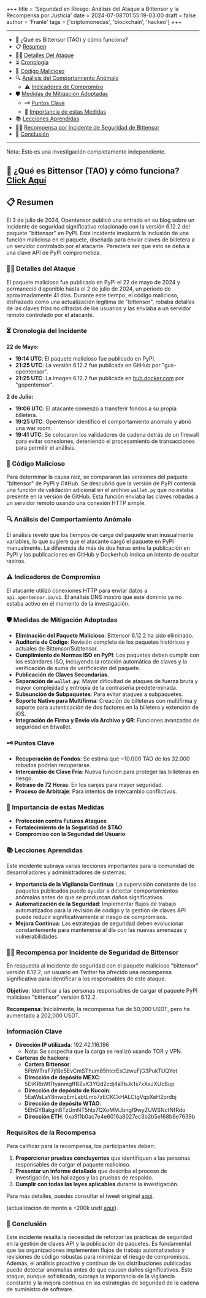 +++
title = 'Seguridad en Riesgo: Análisis del Ataque a Bittensor y la Recompensa por Justicia'
date = 2024-07-08T01:55:19-03:00
draft = false
author = 'Franle'
tags = ['criptomonedas', 'blockchain', 'hackeo']
+++

---
-   🧠 ¿Qué es Bittensor (TAO) y cómo funciona?
-   📋 [Resumen](#-resumen)
-   🕵️‍♂️ [Detalles Del Ataque](#️️-detalles-del-ataque)
-   ⏳ [Cronología](#-cronología-del-incidente)
-   🧬 [Código Malicioso](#-código-malicioso)
-   🔍 [Análisis del Comportamiento Anómalo](#-análisis-del-comportamiento-anómalo)
    -   ⚠️ [Indicadores de Compromiso](#-indicadores-de-compromiso)
-   🛡️ [Medidas de Mitigación Adoptadas](#-medidas-de-mitigación-adoptadas)
    -   🗝️ [Puntos Clave](#-puntos-clave)
    -   🚨 [Importancia de estas Medidas](#-importancia-de-estas-medidas)
-   📚 [Lecciones Aprendidas](#-lecciones-aprendidas)
-   🕵️‍♂️ [Recompensa por Incidente de Seguridad de Bittensor](#-Recompensa-por-Incidente-de-Seguridad-de-Bittensor)
-   📝 [Conclusión](#-conclusión)
---
Nota: Esto es una investigación completamente independiente.

## 🧠 ¿Qué es Bittensor (TAO) y cómo funciona? [Click Aquí](https://www.binance.com/es/square/post/6727389891649)

## 📋 Resumen

El 3 de julio de 2024, Opentensor publicó una entrada en su blog sobre un incidente de seguridad significativo relacionado con la versión 6.12.2 del paquete "bittensor" en PyPI. Este incidente involucró la inclusión de una función maliciosa en el paquete, diseñada para enviar claves de billetera a un servidor controlado por el atacante. Pareciera ser que esto se deba a una clave API de PyPI comprometida.

### 🕵️‍♂️ Detalles del Ataque

El paquete malicioso fue publicado en PyPI el 22 de mayo de 2024 y permaneció disponible hasta el 2 de julio de 2024, un periodo de aproximadamente 41 días. Durante este tiempo, el código malicioso, disfrazado como una actualización legítima de "bittensor", robaba detalles de las claves frías no cifradas de los usuarios y las enviaba a un servidor remoto controlado por el atacante.

### ⏳ Cronología del Incidente

**22 de Mayo:**

-   **19:14 UTC**: El paquete malicioso fue publicado en PyPI.
-   **21:25 UTC**: La versión 6.12.2 fue publicada en GitHub por "gus-opentensor".
-   **21:25 UTC**: La imagen 6.12.2 fue publicada en [hub.docker.com](http://hub.docker.com) por "gopentensor".

**2 de Julio:**

-   **19:06 UTC**: El atacante comenzó a transferir fondos a su propia billetera.
-   **19:25 UTC**: Opentensor identificó el comportamiento anómalo y abrió una war room.
-   **19:41 UTC**: Se colocaron los validadores de cadena detrás de un firewall para evitar conexiones, deteniendo el procesamiento de transacciones para permitir el análisis.

### 🧬 Código Malicioso

Para determinar la causa raíz, se compararon las versiones del paquete "bittensor" de PyPI y GitHub. Se descubrió que la versión de PyPI contenía una función de validación adicional en el archivo `wallet.py` que no estaba presente en la versión de GitHub. Esta función enviaba las claves robadas a un servidor remoto usando una conexión HTTP simple.

### 🔍 Análisis del Comportamiento Anómalo

El análisis reveló que los tiempos de carga del paquete eran inusualmente variables, lo que sugiere que el atacante cargó el paquete en PyPI manualmente. La diferencia de más de dos horas entre la publicación en PyPI y las publicaciones en GitHub y Dockerhub indica un intento de ocultar rastros.

### ⚠️ Indicadores de Compromiso

El atacante utilizó conexiones HTTP para enviar datos a `api.opentensor.io/v1`. El análisis DNS mostró que este dominio ya no estaba activo en el momento de la investigación.

### **🛡️ Medidas de Mitigación Adoptadas**

-   **Eliminación del Paquete Malicioso**: Bittensor 6.12.2 ha sido eliminado.
-   **Auditoría de Código**: Revisión completa de los paquetes históricos y actuales de Bittensor/Subtensor.
-   **Cumplimiento de Normas ISO en PyPI**: Los paquetes deben cumplir con los estándares ISO, incluyendo la rotación automática de claves y la verificación de suma de verificación del paquete.
-   **Publicación de Claves Secundarias**.
-   **Separación de `wallet.py`**: Mayor dificultad de ataques de fuerza bruta y mayor complejidad y entropía de la contraseña predeterminada.
-   **Subsunción de Subpaquetes**: Para evitar ataques a subpaquetes.
-   **Soporte Nativo para Multifirma**: Creación de billeteras con multifirma y soporte para autenticación de dos factores en la billetera y extensión de iOS.
-   **Integración de Firma y Envío vía Archivo y QR**: Funciones avanzadas de seguridad en btwallet.

### **🗝️ Puntos Clave**

-   **Recuperación de Fondos**: Se estima que ~10.000 TAO de los 32.000 robados podrían recuperarse.
-   **Intercambio de Clave Fría**: Nueva función para proteger las billeteras en riesgo.
-   **Retraso de 72 Horas**: En los canjes para mayor seguridad.
-   **Proceso de Arbitraje**: Para intentos de intercambio conflictivos.

### **🚨 Importancia de estas Medidas**

-   **Protección contra Futuros Ataques**
-   **Fortalecimiento de la Seguridad de $TAO**
-   **Compromiso con la Seguridad del Usuario**

### 📚 Lecciones Aprendidas

Este incidente subraya varias lecciones importantes para la comunidad de desarrolladores y administradores de sistemas:

-   **Importancia de la Vigilancia Continua**: La supervisión constante de los paquetes publicados puede ayudar a detectar comportamientos anómalos antes de que se produzcan daños significativos.
-   **Automatización de la Seguridad**: Implementar flujos de trabajo automatizados para la revisión de código y la gestión de claves API puede reducir significativamente el riesgo de compromisos.
-   **Mejora Continua**: Las estrategias de seguridad deben evolucionar constantemente para mantenerse al día con las nuevas amenazas y vulnerabilidades.

### 🕵️‍♂️ Recompensa por Incidente de Seguridad de Bittensor

En respuesta al incidente de seguridad con el paquete malicioso "bittensor" versión 6.12.2, un usuario en Twitter ha ofrecido una recompensa significativa para identificar a los responsables de este ataque.

**Objetivo**: Identificar a las personas responsables de cargar el paquete PyPI malicioso "bittensor" versión 6.12.2.

**Recompensa**: Inicialmente, la recompensa fue de 50,000 USDT, pero ha aumentado a 202,000 USDT.

### Información Clave

-   **Dirección IP utilizada**: 192.42.116.196
    -   Nota: Se sospecha que la carga se realizó usando TOR y VPN.
-   **Carteras de hackers**:
    -   **Cartera Bittensor**: 5FbWTraF7jfBe5EvCmSThum85htcrEsCzwuFjG3PukTUQYot
    -   **Dirección de depósito MEXC**: 5DiKRbWtTtyanmgffRZvK3YQd2cdj4aTbJk1s7xXxJXUcBup
    -   **Dirección de depósito de Kucoin**: 5EaWsLaY8mwqEmLabtLmb7zECKCkHALCtgVqpXeH2prdbj
    -   **Dirección de depósito WTAO**: 5EhGYBakgin8TzUmNT5htx7QXoMMJbngf9wyZUWSNctNfRdo
    -   **Dirección ETH**: 0xa9f1b0ac7e4e6016a8027ec3b2b5e168b6e7639b

### Requisitos de la Recompensa

Para calificar para la recompensa, los participantes deben:

1.  **Proporcionar pruebas concluyentes** que identifiquen a las personas responsables de cargar el paquete malicioso.
2.  **Presentar un informe detallado** que describa el proceso de investigación, los hallazgos y las pruebas de respaldo.
3.  **Cumplir con todas las leyes aplicables** durante la investigación.

Para más detalles, puedes consultar el tweet original [aquí](https://x.com/fish_datura/status/1809342757204578323).

(actualizacion de monto a +200k usdt [aquí](https://x.com/fish_datura/status/1809653833359847792)).

### 📝 Conclusión

Este incidente resalta la necesidad de reforzar las prácticas de seguridad en la gestión de claves API y la publicación de paquetes. Es fundamental que las organizaciones implementen flujos de trabajo automatizados y revisiones de código robustas para minimizar el riesgo de compromisos. Además, el análisis proactivo y continuo de las distribuciones publicadas puede detectar anomalías antes de que causen daños significativos. Este ataque, aunque sofisticado, subraya la importancia de la vigilancia constante y la mejora continua en las estrategias de seguridad de la cadena de suministro de software.
